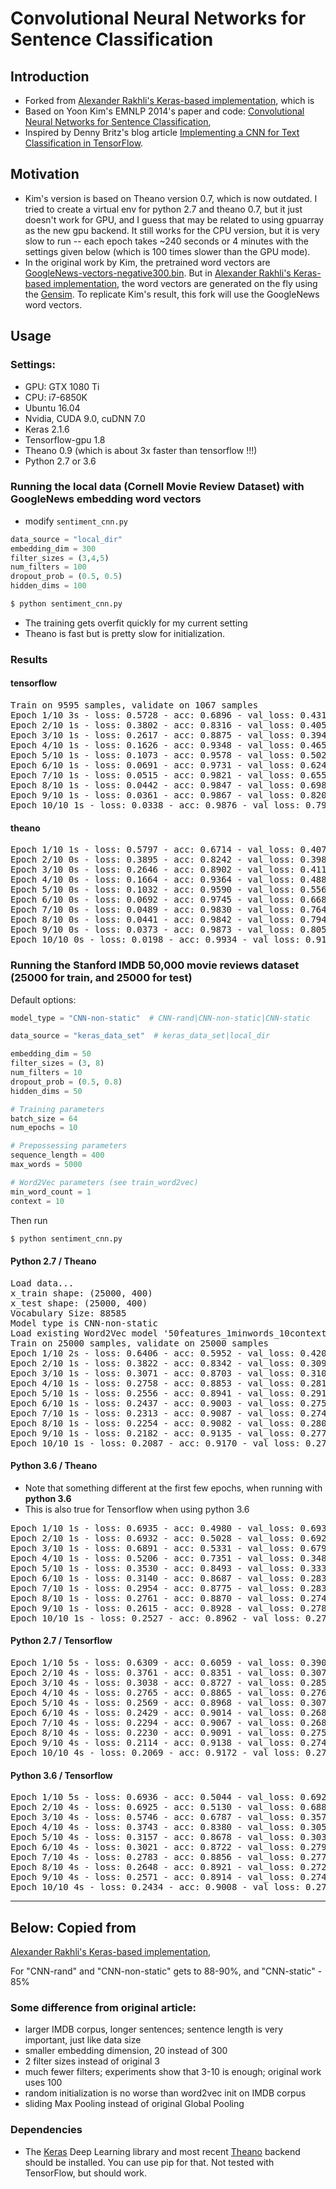 # Convolutional Neural Networks for Sentence Classification

## Introduction
- Forked from [Alexander Rakhli's Keras-based implementation](https://github.com/alexander-rakhlin/CNN-for-Sentence-Classification-in-Keras), which is
- Based on Yoon Kim's EMNLP 2014's paper and code: [Convolutional Neural Networks for Sentence Classification](https://github.com/yoonkim/CNN_sentence), 
- Inspired by Denny Britz's blog article [Implementing a CNN for Text Classification in TensorFlow](http://www.wildml.com/2015/12/implementing-a-cnn-for-text-classification-in-tensorflow/).

## Motivation
- Kim's version is based on Theano version 0.7, which is now outdated. I tried to create a virtual env for python 2.7 and theano 0.7, but it just doesn't work for GPU, and I guess that may be related to using gpuarray as the new gpu backend. It still works for the CPU version, but it is very slow to run -- each epoch takes ~240 seconds or 4 minutes with the settings given below (which is 100 times slower than the GPU mode).
- In the original work by Kim, the pretrained word vectors are [GoogleNews-vectors-negative300.bin](https://code.google.com/archive/p/word2vec/).
But in [Alexander Rakhli's Keras-based implementation](https://github.com/alexander-rakhlin/CNN-for-Sentence-Classification-in-Keras),
the word vectors are generated on the fly using the [Gensim](https://radimrehurek.com/gensim/).
To replicate Kim's result, this fork will use the GoogleNews word vectors.

## Usage

### Settings:
- GPU: GTX 1080 Ti
- CPU: i7-6850K
- Ubuntu 16.04
- Nvidia, CUDA 9.0, cuDNN 7.0
- Keras 2.1.6
- Tensorflow-gpu 1.8
- Theano 0.9  (which is about 3x faster than tensorflow !!!)
- Python 2.7 or 3.6


### Running the local data (Cornell Movie Review Dataset) with GoogleNews embedding word vectors

- modify `sentiment_cnn.py`

```python
data_source = "local_dir"
embedding_dim = 300
filter_sizes = (3,4,5)
num_filters = 100
dropout_prob = (0.5, 0.5)
hidden_dims = 100
```

```bash
$ python sentiment_cnn.py
```

- The training gets overfit quickly for my current setting 
- Theano is fast but is pretty slow for initialization.

### Results

#### tensorflow
<pre>
Train on 9595 samples, validate on 1067 samples
Epoch 1/10 3s - loss: 0.5728 - acc: 0.6896 - val_loss: 0.4311 - val_acc: 0.8219
Epoch 2/10 1s - loss: 0.3802 - acc: 0.8316 - val_loss: 0.4053 - val_acc: 0.8266
Epoch 3/10 1s - loss: 0.2617 - acc: 0.8875 - val_loss: 0.3940 - val_acc: 0.8285
Epoch 4/10 1s - loss: 0.1626 - acc: 0.9348 - val_loss: 0.4659 - val_acc: 0.8135
Epoch 5/10 1s - loss: 0.1073 - acc: 0.9578 - val_loss: 0.5021 - val_acc: 0.8276
Epoch 6/10 1s - loss: 0.0691 - acc: 0.9731 - val_loss: 0.6242 - val_acc: 0.8276
Epoch 7/10 1s - loss: 0.0515 - acc: 0.9821 - val_loss: 0.6558 - val_acc: 0.8257
Epoch 8/10 1s - loss: 0.0442 - acc: 0.9847 - val_loss: 0.6984 - val_acc: 0.8097
Epoch 9/10 1s - loss: 0.0361 - acc: 0.9867 - val_loss: 0.8203 - val_acc: 0.8163
Epoch 10/10 1s - loss: 0.0338 - acc: 0.9876 - val_loss: 0.7926 - val_acc: 0.8266
</pre>

#### theano
<pre>
Epoch 1/10 1s - loss: 0.5797 - acc: 0.6714 - val_loss: 0.4075 - val_acc: 0.8107
Epoch 2/10 0s - loss: 0.3895 - acc: 0.8242 - val_loss: 0.3988 - val_acc: 0.8182
Epoch 3/10 0s - loss: 0.2646 - acc: 0.8902 - val_loss: 0.4111 - val_acc: 0.8144
Epoch 4/10 0s - loss: 0.1664 - acc: 0.9364 - val_loss: 0.4889 - val_acc: 0.8079
Epoch 5/10 0s - loss: 0.1032 - acc: 0.9590 - val_loss: 0.5561 - val_acc: 0.8022
Epoch 6/10 0s - loss: 0.0692 - acc: 0.9745 - val_loss: 0.6680 - val_acc: 0.8004
Epoch 7/10 0s - loss: 0.0489 - acc: 0.9830 - val_loss: 0.7647 - val_acc: 0.8107
Epoch 8/10 0s - loss: 0.0441 - acc: 0.9842 - val_loss: 0.7942 - val_acc: 0.8097
Epoch 9/10 0s - loss: 0.0373 - acc: 0.9873 - val_loss: 0.8058 - val_acc: 0.8116
Epoch 10/10 0s - loss: 0.0198 - acc: 0.9934 - val_loss: 0.9176 - val_acc: 0.8013
</pre>


### Running the Stanford IMDB 50,000 movie reviews dataset (25000 for train, and 25000 for test)
Default options:
```python
model_type = "CNN-non-static"  # CNN-rand|CNN-non-static|CNN-static

data_source = "keras_data_set"  # keras_data_set|local_dir

embedding_dim = 50
filter_sizes = (3, 8)
num_filters = 10
dropout_prob = (0.5, 0.8)
hidden_dims = 50

# Training parameters
batch_size = 64
num_epochs = 10

# Prepossessing parameters
sequence_length = 400
max_words = 5000

# Word2Vec parameters (see train_word2vec)
min_word_count = 1
context = 10
```

Then run
```bash
$ python sentiment_cnn.py
```

#### Python 2.7 / Theano
<pre>
Load data...
x_train shape: (25000, 400)
x_test shape: (25000, 400)
Vocabulary Size: 88585
Model type is CNN-non-static
Load existing Word2Vec model '50features_1minwords_10context'
Train on 25000 samples, validate on 25000 samples
Epoch 1/10 2s - loss: 0.6406 - acc: 0.5952 - val_loss: 0.4204 - val_acc: 0.8214
Epoch 2/10 1s - loss: 0.3822 - acc: 0.8342 - val_loss: 0.3098 - val_acc: 0.8704
Epoch 3/10 1s - loss: 0.3071 - acc: 0.8703 - val_loss: 0.3107 - val_acc: 0.8696
Epoch 4/10 1s - loss: 0.2758 - acc: 0.8853 - val_loss: 0.2817 - val_acc: 0.8846
Epoch 5/10 1s - loss: 0.2556 - acc: 0.8941 - val_loss: 0.2910 - val_acc: 0.8750
Epoch 6/10 1s - loss: 0.2437 - acc: 0.9003 - val_loss: 0.2750 - val_acc: 0.8856
Epoch 7/10 1s - loss: 0.2313 - acc: 0.9087 - val_loss: 0.2749 - val_acc: 0.8848
Epoch 8/10 1s - loss: 0.2254 - acc: 0.9082 - val_loss: 0.2800 - val_acc: 0.8821
Epoch 9/10 1s - loss: 0.2182 - acc: 0.9135 - val_loss: 0.2774 - val_acc: 0.8840
Epoch 10/10 1s - loss: 0.2087 - acc: 0.9170 - val_loss: 0.2784 - val_acc: 0.8847
</pre>

#### Python 3.6 / Theano
- Note that something different at the first few epochs, when running with **python 3.6**
- This is also true for Tensorflow when using python 3.6
<pre>
Epoch 1/10 1s - loss: 0.6935 - acc: 0.4980 - val_loss: 0.6932 - val_acc: 0.5000
Epoch 2/10 1s - loss: 0.6932 - acc: 0.5028 - val_loss: 0.6929 - val_acc: 0.5159
Epoch 3/10 1s - loss: 0.6891 - acc: 0.5331 - val_loss: 0.6791 - val_acc: 0.5936
Epoch 4/10 1s - loss: 0.5206 - acc: 0.7351 - val_loss: 0.3486 - val_acc: 0.8596
Epoch 5/10 1s - loss: 0.3530 - acc: 0.8493 - val_loss: 0.3337 - val_acc: 0.8500
Epoch 6/10 1s - loss: 0.3140 - acc: 0.8687 - val_loss: 0.2831 - val_acc: 0.8863
Epoch 7/10 1s - loss: 0.2954 - acc: 0.8775 - val_loss: 0.2835 - val_acc: 0.8842
Epoch 8/10 1s - loss: 0.2761 - acc: 0.8870 - val_loss: 0.2747 - val_acc: 0.8858
Epoch 9/10 1s - loss: 0.2615 - acc: 0.8928 - val_loss: 0.2787 - val_acc: 0.8822
Epoch 10/10 1s - loss: 0.2527 - acc: 0.8962 - val_loss: 0.2711 - val_acc: 0.8888
</pre>


#### Python 2.7 / Tensorflow
<pre>
Epoch 1/10 5s - loss: 0.6309 - acc: 0.6059 - val_loss: 0.3901 - val_acc: 0.8381
Epoch 2/10 4s - loss: 0.3761 - acc: 0.8351 - val_loss: 0.3074 - val_acc: 0.8743
Epoch 3/10 4s - loss: 0.3038 - acc: 0.8727 - val_loss: 0.2855 - val_acc: 0.8846
Epoch 4/10 4s - loss: 0.2765 - acc: 0.8865 - val_loss: 0.2761 - val_acc: 0.8871
Epoch 5/10 4s - loss: 0.2569 - acc: 0.8968 - val_loss: 0.3076 - val_acc: 0.8638
Epoch 6/10 4s - loss: 0.2429 - acc: 0.9014 - val_loss: 0.2686 - val_acc: 0.8878
Epoch 7/10 4s - loss: 0.2294 - acc: 0.9067 - val_loss: 0.2683 - val_acc: 0.8888
Epoch 8/10 4s - loss: 0.2230 - acc: 0.9091 - val_loss: 0.2751 - val_acc: 0.8844
Epoch 9/10 4s - loss: 0.2114 - acc: 0.9138 - val_loss: 0.2740 - val_acc: 0.8859
Epoch 10/10 4s - loss: 0.2069 - acc: 0.9172 - val_loss: 0.2726 - val_acc: 0.8874
</pre>

#### Python 3.6 / Tensorflow
<pre>
Epoch 1/10 5s - loss: 0.6936 - acc: 0.5044 - val_loss: 0.6929 - val_acc: 0.5106
Epoch 2/10 4s - loss: 0.6925 - acc: 0.5130 - val_loss: 0.6888 - val_acc: 0.5500
Epoch 3/10 4s - loss: 0.5746 - acc: 0.6787 - val_loss: 0.3575 - val_acc: 0.8535
Epoch 4/10 4s - loss: 0.3743 - acc: 0.8380 - val_loss: 0.3058 - val_acc: 0.8775
Epoch 5/10 4s - loss: 0.3157 - acc: 0.8678 - val_loss: 0.3039 - val_acc: 0.8711
Epoch 6/10 4s - loss: 0.3021 - acc: 0.8722 - val_loss: 0.2795 - val_acc: 0.8863
Epoch 7/10 4s - loss: 0.2783 - acc: 0.8856 - val_loss: 0.2779 - val_acc: 0.8873
Epoch 8/10 4s - loss: 0.2648 - acc: 0.8921 - val_loss: 0.2720 - val_acc: 0.8880
Epoch 9/10 4s - loss: 0.2571 - acc: 0.8914 - val_loss: 0.2744 - val_acc: 0.8885
Epoch 10/10 4s - loss: 0.2434 - acc: 0.9008 - val_loss: 0.2744 - val_acc: 0.8862
</pre>




---
## Below: Copied from 
[Alexander Rakhli's Keras-based implementation](https://github.com/alexander-rakhlin/CNN-for-Sentence-Classification-in-Keras),

For "CNN-rand" and "CNN-non-static" gets to 88-90%, and "CNN-static" - 85%
### Some difference from original article:
* larger IMDB corpus, longer sentences; sentence length is very important, just like data size
* smaller embedding dimension, 20 instead of 300
* 2 filter sizes instead of original 3
* much fewer filters; experiments show that 3-10 is enough; original work uses 100
* random initialization is no worse than word2vec init on IMDB corpus
* sliding Max Pooling instead of original Global Pooling

### Dependencies

* The [Keras](http://keras.io/) Deep Learning library and most recent [Theano](http://deeplearning.net/software/theano/install.html#install) backend should be installed. You can use pip for that. 
Not tested with TensorFlow, but should work.
